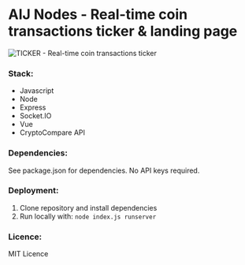 <h1>AIJ Nodes - Real-time coin transactions ticker & landing page</h1>

<img src="http://ticker.unicogent.com/ticker/img/ticker.gif" alt="TICKER - Real-time coin transactions ticker">

<h3>Stack:</h3>
<ul>
  <li>Javascript</li>
  <li>Node</li>
  <li>Express</li>
  <li>Socket.IO</li>
  <li>Vue</li>
  <li>CryptoCompare API</li>
</ul>

<h3>Dependencies:</h3>
<p>See package.json for dependencies. No API keys required.</p>

<h3>Deployment:</h3>
<ol>
  <li>Clone repository and install dependencies</li>
  <li>Run locally with: <code>node index.js runserver</code></li>
</ol>

<h3>Licence:</h3>
<p>MIT Licence</p>
